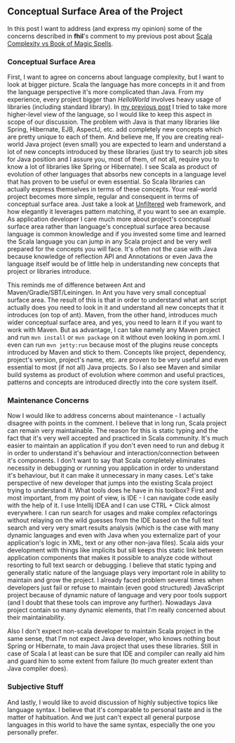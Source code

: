 ## Conceptual Surface Area of the Project

In this post I want to address (and express my opinion) some of the concerns described in **fhil**'s comment to my previous post about [Scala Complexity vs Book of Magic Spells](/post/49047488794/scala-complexity-vs-book-of-magic-spells).

### Conceptual Surface Area

First, I want to agree on concerns about language complexity, but I want to look at bigger picture. Scala the language has more concepts in it and from the language perspective it's more complicated than Java. From my experience, every project bigger than *HelloWorld* involves heavy usage of libraries (including standard library). In [my previous post](/post/49047488794/scala-complexity-vs-book-of-magic-spells) I tried to take more higher-level view of the language, so I would like to keep this aspect in scope of our discussion. The problem with Java is that many libraries like Spring, Hibernate, EJB, AspectJ, etc. add completely new concepts which are pretty unique to each of them. And believe me, If you are creating real-world Java project (even small) you are expected to learn and understand a lot of new concepts introduced by these libraries (just try to search job sites for Java position and I assure you, most of them, of not all, require you to know a lot of libraries like Spring or Hibernate). I see Scala as product of evolution of other languages that absorbs new concepts in a language level that has proven to be useful or even essential. So Scala libraries can actually express themselves in terms of these concepts. Your real-world project becomes more simple, regular and consequent in terms of conceptual surface area. Just take a look at [Unfiltered](http://unfiltered.databinder.net) web framework, and how elegantly it leverages pattern matching, if you want to see an example. As application developer I care much more about project's conceptual surface area rather than language's conceptual surface area because language is common knowledge and if you invested some time and learned the Scala language you can jump in any Scala project and be very well prepared for the concepts you will face. It's often not the case with Java because knowledge of reflection API and Annotations or even Java the language itself would be of little help in understanding new concepts that project or libraries introduce.

<!-- more -->

This reminds me of difference between Ant and Maven/Gradle/SBT/Leiningen. In Ant you have very small conceptual surface area. The result of this is that in order to understand what ant script actually does you need to look in it and understand all new concepts that it introduces (on top of ant). Maven, from the other hand, introduces much wider conceptual surface area, and yes, you need to learn it if you want to work with Maven. But as advantage, I can take namely any Maven project and run `mvn install` or `mvn package` on it without even looking in pom.xml. I even can run `mvn jetty:run` because most of the plugins reuse concepts introduced by Maven and stick to them. Concepts like project, dependency, project's version, project's name, etc. are proven to be very useful and even essential to most (if not all) Java projects. So I also see Maven and similar build systems as product of evolution where common and useful practices, patterns and concepts are introduced directly into the core system itself.

### Maintenance Concerns

Now I would like to address concerns about maintenance - I actually disagree with points in the comment. I believe that in long run, Scala project can remain very maintainable. The reason for this is static typing and the fact that it's very well accepted and practiced in Scala community. It's much easier to maintain an application if you don't even need to run and debug it in order to understand it's behaviour and interaction/connection between it's components. I don't want to say that Scala completely eliminates necessity in debugging or running you application in order to understand it's behaviour, but it can make it unnecessary in many cases. Let's take perspective of new developer that jumps into the existing Scala project trying to understand it. What tools does he have in his toolbox? First and most important, from my point of view, is IDE - I can navigate code easily with the help of it. I use Intellij IDEA and I can use CTRL + Click almost everywhere. I can run search for usages and make complex refactorings without relaying on the wild guesses from the IDE based on the full text search and very very smart results analysis (which is the case with many dynamic languages and even with Java when you externalize part of your application's logic in XML, text or any other non-java files). Scala aids your development with things like implicits but sill keeps this static link between application components that makes it possible to analyze code without resorting to full text search or debugging. I believe that static typing and generally static nature of the language plays very important role in ability to maintain and grow the project. I already faced problem several times when developers just fail or refuse to maintain (even good structured) JavaScript project because of dynamic nature of language and very poor tools support (and I doubt that these tools can improve any further). Nowadays Java project contain so many dynamic elements, that I'm really concerned about their maintainability.

Also I don't expect non-scala developer to maintain Scala project in the same sense, that I'm not expect Java developer, who knows nothing bout Spring or Hibernate, to main Java project that uses these libraries. Still in case of Scala I at least can be sure that IDE and compiler can really aid him and guard him to some extent from failure (to much greater extent than Java compiler does). 

### Subjective Stuff

And lastly, I would like to avoid discussion of highly subjective topics like language syntax. I believe that it's comparable to personal taste and is the matter of habituation. And we just can't expect all general purpose languages in this world to have the same syntax, especially the one you personally prefer.